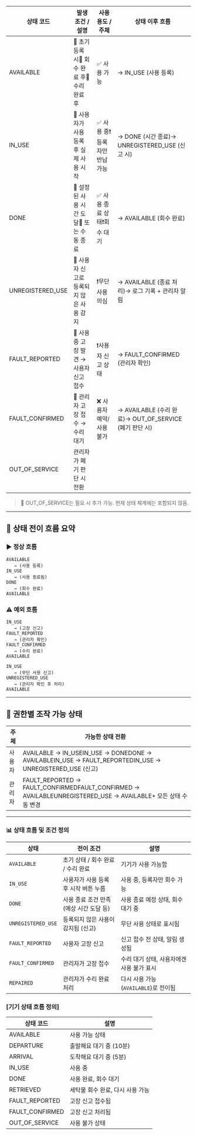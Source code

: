 

| **상태 코드**        | **발생 조건 / 설명**                 | **사용 용도 / 주체**    | **상태 이후 흐름**                                  |
| ---------------- | ------------------------------ | ----------------- | --------------------------------------------- |
| AVAILABLE        | 🔹 초기 등록 시🔹 회수 완료 후🔹 수리 완료 후 | ✅ 사용 가능           | → IN_USE (사용 등록)                              |
| IN_USE           | 🔹 사용자가 사용 등록 후 실제 사용 시작       | ✅ 사용 중❗등록자만 반납 가능 | → DONE (시간 종료)→ UNREGISTERED_USE (신고 시)       |
| DONE             | 🔹 설정된 사용 시간 도달🔹 또는 수동 종료     | ✅ 사용 종료 상태❗회수 대기  | → AVAILABLE (회수 완료)                           |
| UNREGISTERED_USE | 🔹 사용자 신고로 등록되지 않은 사용 감지       | ❗무단 사용 의심         | → AVAILABLE (종료 처리)→ 로그 기록 + 관리자 알림           |
| FAULT_REPORTED   | 🔹 사용 중 고장 발견 → 사용자 신고 접수      | ❗사용자 신고 상태        | → FAULT_CONFIRMED (관리자 확인)                    |
| FAULT_CONFIRMED  | 🔹 관리자 고장 접수 → 수리 대기           | ❌ 사용자 예약/사용 불가    | → AVAILABLE (수리 완료)→ OUT_OF_SERVICE (폐기 판단 시) |
| OUT_OF_SERVICE   | 관리자가 폐기 판단 시 전환                |                   |                                               |

> 📌 OUT_OF_SERVICE는 필요 시 추가 가능. 현재 상태 체계에는 포함되지 않음.

---

## **🔄 상태 전이 흐름 요약**

  

### **▶️ 정상 흐름**

```
AVAILABLE
   → (사용 등록)
IN_USE
   → (사용 종료됨)
DONE
   → (회수 완료)
AVAILABLE
```

### **⚠ 예외 흐름**

```
IN_USE
   → (고장 신고)
FAULT_REPORTED
   → (관리자 확인)
FAULT_CONFIRMED
   → (수리 완료)
AVAILABLE
```

```
IN_USE
   → (무단 사용 신고)
UNREGISTERED_USE
   → (관리자 확인 후 처리)
AVAILABLE
```

---

## **🔐 권한별 조작 가능 상태**

|**주체**|**가능한 상태 전환**|
|---|---|
|사용자|AVAILABLE → IN_USEIN_USE → DONEDONE → AVAILABLEIN_USE → FAULT_REPORTEDIN_USE → UNREGISTERED_USE (신고)|
|관리자|FAULT_REPORTED → FAULT_CONFIRMEDFAULT_CONFIRMED → AVAILABLEUNREGISTERED_USE → AVAILABLE+ 모든 상태 수동 변경|

---






### 📊 상태 흐름 및 조건 정의

| 상태                 | 전이 조건                    | 설명                          |
| ------------------ | ------------------------ | --------------------------- |
| `AVAILABLE`        | 초기 상태 / 회수 완료 / 수리 완료    | 기기가 사용 가능함                  |
| `IN_USE`           | 사용자가 사용 등록 후 시작 버튼 누름    | 사용 중, 등록자만 회수 가능            |
| `DONE`             | 사용 종료 조건 만족 (예상 시간 도달 등) | 사용 종료 예정 상태, 회수 대기 중        |
| `UNREGISTERED_USE` | 등록되지 않은 사용이 감지됨 (신고)     | 무단 사용 상태로 표시됨               |
| `FAULT_REPORTED`   | 사용자 고장 신고                | 신고 접수 전 상태, 알림 생성됨          |
| `FAULT_CONFIRMED`  | 관리자가 고장 접수               | 수리 대기 상태, 사용자에겐 사용 불가 표시    |
| `REPAIRED`         | 관리자가 수리 완료 처리            | 다시 사용 가능 (`AVAILABLE`)로 전이됨 |


### **[기기 상태 흐름 정의]**

| **상태 코드**       | **설명**              |
| --------------- | ------------------- |
| AVAILABLE       | 사용 가능 상태            |
| DEPARTURE       | 출발해요 대기 중 (10분)     |
| ARRIVAL         | 도착해요 대기 중 (5분)      |
| IN_USE          | 사용 중                |
| DONE            | 사용 완료, 회수 대기        |
| RETRIEVED       | 세탁물 회수 완료, 다시 사용 가능 |
| FAULT_REPORTED  | 고장 신고 접수됨           |
| FAULT_CONFIRMED | 고장 신고 처리됨           |
| OUT_OF_SERVICE  | 사용 불가 상태            |
